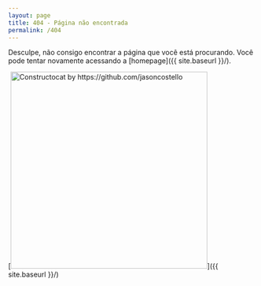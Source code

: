 ```yaml
---
layout: page
title: 404 - Página não encontrada
permalink: /404
---
```


Desculpe, não consigo encontrar a página que você está procurando. Você pode tentar novamente acessando a [homepage]({{ site.baseurl }}/).

[<img src="{{ site.baseurl }}/images/404.jpg" alt="Constructocat by https://github.com/jasoncostello" style="width: 400px;"/>]({{ site.baseurl }}/)
